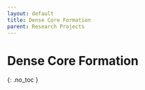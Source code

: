 ```yaml
---
layout: default
title: Dense Core Formation
parent: Research Projects
---
```


# Dense Core Formation
{: .no_toc }

